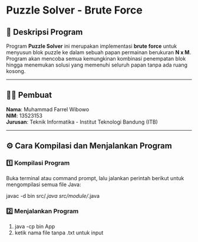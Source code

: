 # Puzzle Solver - Brute Force 

## 📌 Deskripsi Program
Program **Puzzle Solver** ini merupakan implementasi **brute force** untuk menyusun blok puzzle ke dalam sebuah papan permainan berukuran **N x M**. Program akan mencoba semua kemungkinan kombinasi penempatan blok hingga menemukan solusi yang memenuhi seluruh papan tanpa ada ruang kosong.

---

## 👨‍💻 **Pembuat**
**Nama**: Muhammad Farrel Wibowo  
**NIM**: 13523153  
**Jurusan**: Teknik Informatika - Institut Teknologi Bandung (ITB)  

---

## ⚙️ **Cara Kompilasi dan Menjalankan Program**
### **1️⃣ Kompilasi Program**
Buka terminal atau command prompt, lalu jalankan perintah berikut untuk mengompilasi semua file Java:

javac -d bin src/*.java src/module/*.java

### **2️⃣ Menjalankan Program**
1. java -cp bin App
2. ketik nama file tanpa .txt untuk input
